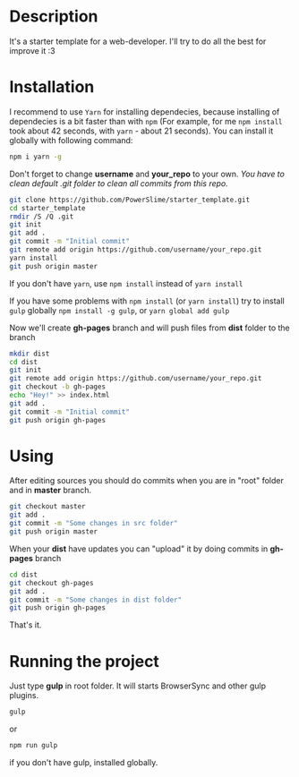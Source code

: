 


# Description
It's a starter template for a web-developer.  I'll try to do all the best for improve it :3

# Installation
I recommend to use `Yarn` for installing dependecies, because installing of dependecies is a bit faster than with `npm` (For example, for me `npm install` took about 42 seconds, with `yarn` - about 21 seconds). You can install it globally with following command:
```Bash
npm i yarn -g
```

Don't forget to change **username** and **your_repo** to your own.
*You have to clean default .git folder to clean all commits from this repo.*
```Bash
git clone https://github.com/PowerSlime/starter_template.git
cd starter_template
rmdir /S /Q .git
git init
git add .
git commit -m "Initial commit"
git remote add origin https://github.com/username/your_repo.git
yarn install
git push origin master
```

If you don't have `yarn`, use `npm install` instead of `yarn install`

If you have some problems with `npm install` (or `yarn install`) try to install `gulp` globally `npm install -g gulp`, or `yarn global add gulp`

Now we'll create **gh-pages** branch and will push files from **dist** folder to the branch
```Bash
mkdir dist
cd dist
git init
git remote add origin https://github.com/username/your_repo.git
git checkout -b gh-pages
echo "Hey!" >> index.html
git add .
git commit -m "Initial commit"
git push origin gh-pages
```
# Using
After editing sources you should do commits when you are in "root" folder and in **master** branch.
```Bash
git checkout master
git add .
git commit -m "Some changes in src folder"
git push origin master
```
When your **dist** have updates you can "upload" it by doing commits in **gh-pages** branch
```Bash
cd dist
git checkout gh-pages
git add .
git commit -m "Some changes in dist folder"
git push origin gh-pages
```
That's it.

# Running the project
Just type **gulp** in root folder. It will starts BrowserSync and other gulp plugins.
```Bash
gulp
```
or
```Bash
npm run gulp
```
if you don't have gulp, installed globally.
